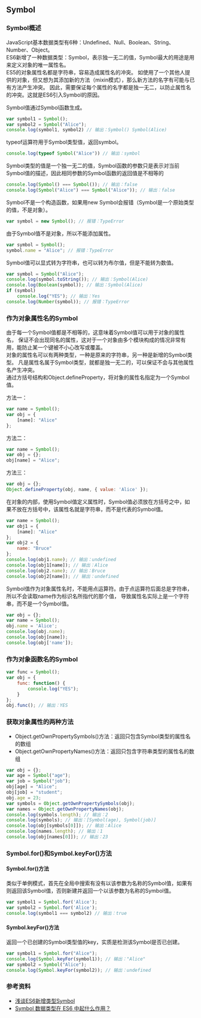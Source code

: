 ## Symbol


### Symbol概述
JavaScript基本数据类型有6种：Undefined、Null、Boolean、String、Number、Object。                        
ES6新增了一种数据类型：Symbol，表示独一无二的值，Symbol最大的用途是用来定义对象的唯一属性名。                                  
ES5的对象属性名都是字符串，容易造成属性名的冲突。
如使用了一个其他人提供的对象，但又想为其添加新的方法（mixin模式），那么新方法的名字有可能与已有方法产生冲突。
因此，需要保证每个属性的名字都是独一无二，以防止属性名的冲突。这就是ES6引入Symbol的原因。                                           

Symbol值通过Symbol函数生成。
```js
var symbol1 = Symbol();
var symbol2 = Symbol("Alice");
console.log(symbol1, symbol2) // 输出：Symbol() Symbol(Alice)
```

typeof运算符用于Symbol类型值，返回symbol。
```js
console.log(typeof Symbol("Alice")) // 输出：symbol
```

Symbol类型的值是一个独一无二的值，Symbol函数的参数只是表示对当前Symbol值的描述，因此相同参数的Symbol函数的返回值是不相等的
```js
console.log(Symbol() === Symbol()); // 输出：false
console.log(Symbol("Alice") === Symbol("Alice")); // 输出：false
```

Symbol不是一个构造函数，如果用new Symbol会报错（Symbol是一个原始类型的值，不是对象）。
```js
var symbol = new Symbol(); // 报错：TypeError
```

由于Symbol值不是对象，所以不能添加属性。
```js
var symbol = Symbol();
symbol.name = "Alice"; // 报错：TypeError
```

Symbol值可以显式转为字符串，也可以转为布尔值，但是不能转为数值。
```js
var symbol = Symbol("Alice");
console.log(symbol.toString()); // 输出：Symbol(Alice)
console.log(Boolean(symbol)); // 输出：Symbol(Alice)
if (symbol)
	console.log("YES"); // 输出：Yes
console.log(Number(symbol)); // 报错：TypeError
```

### 作为对象属性名的Symbol
由于每一个Symbol值都是不相等的，这意味着Symbol值可以用于对象的属性名，
保证不会出现同名的属性，这对于一个对象由多个模块构成的情况非常有用，能防止某一个键被不小心改写或覆盖。                            
对象的属性名可以有两种类型，一种是原来的字符串，另一种是新增的Symbol类型。
凡是属性名属于Symbol类型，就都是独一无二的，可以保证不会与其他属性名产生冲突。                                      
通过方括号结构和Object.defineProperty，将对象的属性名指定为一个Symbol值。                                      

方法一：
```js
var name = Symbol();
var obj = {
	[name]: "Alice"
};
```

方法二：
```js
var name = Symbol();
var obj = {};
obj[name] = "Alice";
```

方法三：
```js
var obj = {};
Object.defineProperty(obj, name, { value: 'Alice' });
```

在对象的内部，使用Symbol值定义属性时，Symbol值必须放在方括号之中，如果不放在方括号中，该属性名就是字符串，而不是代表的Symbol值。
```js
var name = Symbol();
var obj1 = {
	[name]: "Alice"
};
var obj2 = {
	name: "Bruce"
};
console.log(obj1.name); // 输出：undefined
console.log(obj1[name]); // 输出：Alice
console.log(obj2.name); // 输出：Bruce
console.log(obj2[name]); // 输出：undefined
```

Symbol值作为对象属性名时，不能用点运算符。由于点运算符后面总是字符串，所以不会读取name作为标识名所指代的那个值，
导致属性名实际上是一个字符串，而不是一个Symbol值。
```js
var obj = {};
var name = Symbol();
obj.name = 'Alice';
console.log(obj.name);
console.log(obj[name]);
console.log(obj['name']);
```

### 作为对象函数名的Symbol
```js
var func = Symbol();
var obj = {
	func: function() {
		console.log("YES");
	}
};
obj.func(); // 输出：YES
```

### 获取对象属性的两种方法
- Object.getOwnPropertySymbols()方法：返回只包含Symbol类型的属性名的数组
- Object.getOwnPropertyNames()方法：返回只包含字符串类型的属性名的数组
```js
var obj = {};
var age = Symbol("age");
var job = Symbol("job");
obj[age] = "Alice";
obj[job] = "student";
obj.age = 23;
var symbols = Object.getOwnPropertySymbols(obj);
var names = Object.getOwnPropertyNames(obj);
console.log(symbols.length); // 输出：2
console.log(symbols); // 输出：[Symbol(age), Symbol(job)]
console.log(obj[symbols[0]]); // 输出：Alice
console.log(names.length); // 输出：1
console.log(obj[names[0]]); // 输出：23
```


### Symbol.for()和Symbol.keyFor()方法
#### Symbol.for()方法
类似于单例模式，首先在全局中搜索有没有以该参数为名称的Symbol值，如果有则返回该Symbol值，否则新建并返回一个以该参数为名称的Symbol值。
```js
var symbol1 = Symbol.for('Alice');
var symbol2 = Symbol.for('Alice');
console.log(symbol1 === symbol2) // 输出：true
```

#### Symbol.keyFor()方法
返回一个已创建的Symbol类型值的key，实质是检测该Symbol是否已创建。
```js
var symbol1 = Symbol.for("Alice");
console.log(Symbol.keyFor(symbol1)); // 输出："Alice"
var symbol2 = Symbol("Alice");
console.log(Symbol.keyFor(symbol2)); // 输出：undefined
```













### 参考资料
- [浅谈ES6新增类型Symbol](https://blog.csdn.net/zhouziyu2011/article/details/70854512)
- [Symbol 数据类型在 ES6 中起什么作用？](https://www.jianshu.com/p/425148370333?utm_source=oschina-app)

